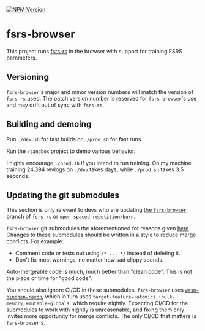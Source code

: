 [![NPM Version](https://img.shields.io/npm/v/fsrs-browser.svg?style=flat)](https://www.npmjs.com/package/fsrs-browser)

# fsrs-browser

This project runs [fsrs-rs](https://github.com/open-spaced-repetition/fsrs-rs) in the browser with support for training FSRS parameters.

## Versioning

`fsrs-browser`'s major and minor version numbers will match the version of `fsrs-rs` used. The patch version number is reserved for `fsrs-browser`'s use and may drift out of sync with `fsrs-rs`.

## Building and demoing

Run `./dev.sh` for fast builds or `./prod.sh` for fast runs.

Run the `/sandbox` project to demo various behavior.

I highly encourage `./prod.sh` if you intend to run training. On my machine training 24,394 revlogs on `./dev` takes days, while `./prod.sh` takes 3.5 seconds.

## Updating the git submodules

This section is only relevant to devs who are updating [the `fsrs-browser` branch of `fsrs-rs`](https://github.com/open-spaced-repetition/fsrs-rs/tree/fsrs-browser) or [`open-spaced-repetition/burn`](https://github.com/open-spaced-repetition/burn/tree/fsrs-browser).

`fsrs-browser` git submodules the aforementioned for reasons given [here](https://github.com/Tracel-AI/burn/pull/938#issuecomment-1925913866). Changes to these submodules should be written in a style to reduce merge conflicts. For example: 

* Comment code or tests out using `/* ... */` instead of deleting it.
* Don't fix most warnings, no matter how sad clippy sounds.

Auto-mergeable code is much, much better than "clean code". This is not the place or time for "good code".

You should also ignore CI/CD in these submodules. `fsrs-browser` uses [`wasm-bindgen-rayon`](https://github.com/RReverser/wasm-bindgen-rayon), which in turn uses `target-feature=+atomics,+bulk-memory,+mutable-globals`, which require nightly. Expecting CI/CD for the submodules to work with nightly is unreasonable, and fixing them only invites more opportunity for merge conflicts. The only CI/CD that matters is `fsrs-browser`'s.
